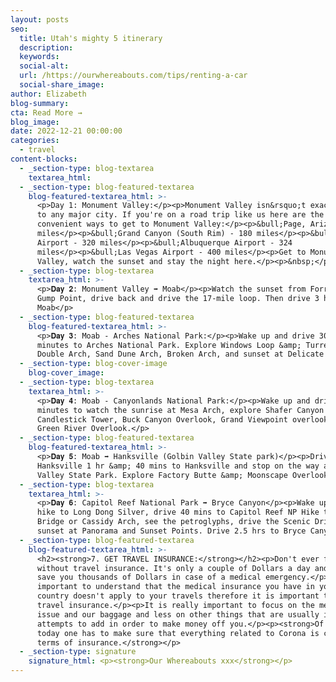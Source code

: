 ```yaml
---
layout: posts
seo:
  title: Utah's mighty 5 itinerary
  description:
  keywords:
  social-alt:
  url: /https://ourwhereabouts.com/tips/renting-a-car
  social-share_image:
author: Elizabeth
blog-summary:
cta: Read More →
blog_image:
date: 2022-12-21 00:00:00
categories:
  - travel
content-blocks:
  - _section-type: blog-textarea
    textarea_html:
  - _section-type: blog-featured-textarea
    blog-featured-textarea_html: >-
      <p>Day 1: Monument Valley:</p><p>Monument Valley isn&rsquo;t exactly close
      to any major city. If you're on a road trip like us here are the most
      convenient ways to get to Monument Valley:</p><p>&bull;Page, Arizona - 125
      miles</p><p>&bull;Grand Canyon (South Rim) - 180 miles</p><p>&bull;Phoenix
      Airport - 320 miles</p><p>&bull;Albuquerque Airport - 324
      miles</p><p>&bull;Las Vegas Airport - 400 miles</p><p>Get to Monument
      Valley, watch the sunset and stay the night here.</p><p>&nbsp;</p>
  - _section-type: blog-textarea
    textarea_html: >-
      <p>𝐃𝐚𝐲 𝟐: Monument Valley ➡️ Moab</p><p>Watch the sunset from Forrest
      Gump Point, drive back and drive the 17-mile loop. Then drive 3 hours to
      Moab</p>
  - _section-type: blog-featured-textarea
    blog-featured-textarea_html: >-
      <p>𝐃𝐚𝐲 𝟑: Moab - Arches National Park:</p><p>Wake up and drive 30
      minutes to Arches National Park. Explore Windows Loop &amp; Turret Arch,
      Double Arch, Sand Dune Arch, Broken Arch, and sunset at Delicate Arch.</p>
  - _section-type: blog-cover-image
    blog-cover_image:
  - _section-type: blog-textarea
    textarea_html: >-
      <p>𝐃𝐚𝐲 𝟒: Moab - Canyonlands National Park:</p><p>Wake up and drive 50
      minutes to watch the sunrise at Mesa Arch, explore Shafer Canyon Overlook,
      Candlestick Tower, Buck Canyon Overlook, Grand Viewpoint overlook, and
      Green River Overlook.</p>
  - _section-type: blog-featured-textarea
    blog-featured-textarea_html: >-
      <p>𝐃𝐚𝐲 𝟓: Moab ➡️ Hanksville (Golbin Valley State park)</p><p>Drive to
      Hanksville 1 hr &amp; 40 mins to Hanksville and stop on the way at Golbin
      Valley State Park. Explore Factory Butte &amp; Moonscape Overlook</p>
  - _section-type: blog-textarea
    textarea_html: >-
      <p>𝐃𝐚𝐲 𝟔: Capitol Reef National Park ➡️ Bryce Canyon</p><p>Wake up and
      hike to Long Dong Silver, drive 40 mins to Capitol Reef NP Hike to Hickman
      Bridge or Cassidy Arch, see the petroglyphs, drive the Scenic Drive,
      sunset at Panorama and Sunset Points. Drive 2.5 hrs to Bryce Canyon.</p>
  - _section-type: blog-featured-textarea
    blog-featured-textarea_html: >-
      <h2><strong>7. GET TRAVEL INSURANCE:</strong></h2><p>Don't ever fly
      without travel insurance. It's only a couple of Dollars a day and it can
      save you thousands of Dollars in case of a medical emergency.</p><p>It is
      important to understand that the medical insurance you have in your
      country doesn't apply to your travels therefore it is important to get
      travel insurance.</p><p>It is really important to focus on the medical
      issue and our baggage and less on other things that are usually insurance
      attempts to add in order to make money off you.</p><p><strong>Of course
      today one has to make sure that everything related to Corona is covered in
      terms of insurance.</strong></p>
  - _section-type: signature
    signature_html: <p><strong>Our Whereabouts xxx</strong></p>
---
```

